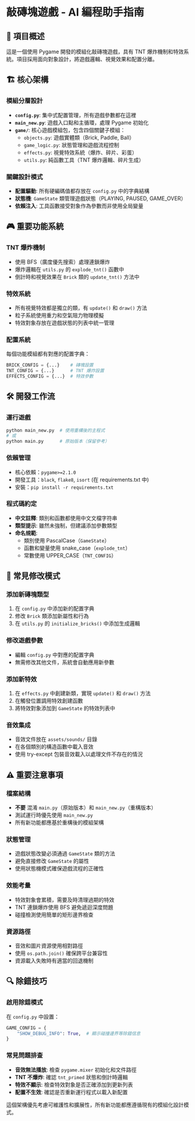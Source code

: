 # 敲磚塊遊戲 - AI 編程助手指南

## 🎯 項目概述

這是一個使用 Pygame 開發的模組化敲磚塊遊戲，具有 TNT 爆炸機制和特效系統。項目採用面向對象設計，將遊戲邏輯、視覺效果和配置分離。

## 🏗️ 核心架構

### 模組分層設計

- **`config.py`**: 集中式配置管理，所有遊戲參數都在這裡
- **`main_new.py`**: 遊戲入口點和主循環，處理 Pygame 初始化
- **`game/`**: 核心遊戲模組包，包含四個關鍵子模組：
  - `objects.py`: 遊戲實體類（Brick, Paddle, Ball）
  - `game_logic.py`: 狀態管理和遊戲流程控制
  - `effects.py`: 視覺特效系統（爆炸、碎片、彩蛋）
  - `utils.py`: 純函數工具（TNT 爆炸邏輯、碎片生成）

### 關鍵設計模式

- **配置驅動**: 所有硬編碼值都存放在 `config.py` 中的字典結構
- **狀態機**: `GameState` 類管理遊戲狀態（PLAYING, PAUSED, GAME_OVER）
- **依賴注入**: 工具函數接受對象作為參數而非使用全局變量

## 🎮 重要功能系統

### TNT 爆炸機制

- 使用 BFS（廣度優先搜索）處理連鎖爆炸
- 爆炸邏輯在 `utils.py` 的 `explode_tnt()` 函數中
- 倒計時和視覺效果在 `Brick` 類的 `update_tnt()` 方法中

### 特效系統

- 所有視覺特效都是獨立的類，有 `update()` 和 `draw()` 方法
- 粒子系統使用重力和空氣阻力物理模擬
- 特效對象存放在遊戲狀態的列表中統一管理

### 配置系統

每個功能模組都有對應的配置字典：

```python
BRICK_CONFIG = {...}    # 磚塊設置
TNT_CONFIG = {...}      # TNT 爆炸設置
EFFECTS_CONFIG = {...}  # 特效參數
```

## 🛠️ 開發工作流

### 運行遊戲

```bash
python main_new.py  # 使用重構後的主程式
# 或
python main.py      # 原始版本（保留參考）
```

### 依賴管理

- 核心依賴：`pygame>=2.1.0`
- 開發工具：`black`, `flake8`, `isort` (在 requirements.txt 中)
- 安裝：`pip install -r requirements.txt`

### 程式碼約定

- **中文註釋**: 類別和函數都使用中文文檔字符串
- **類型提示**: 雖然未強制，但建議添加參數類型
- **命名規範**:
  - 類別使用 PascalCase（`GameState`）
  - 函數和變量使用 snake_case（`explode_tnt`）
  - 常數使用 UPPER_CASE（`TNT_CONFIG`）

## 🔧 常見修改模式

### 添加新磚塊類型

1. 在 `config.py` 中添加新的配置字典
2. 修改 `Brick` 類添加新屬性和行為
3. 在 `utils.py` 的 `initialize_bricks()` 中添加生成邏輯

### 修改遊戲參數

- 編輯 `config.py` 中對應的配置字典
- 無需修改其他文件，系統會自動應用新參數

### 添加新特效

1. 在 `effects.py` 中創建新類，實現 `update()` 和 `draw()` 方法
2. 在觸發位置調用特效創建函數
3. 將特效對象添加到 `GameState` 的特效列表中

### 音效集成

- 音效文件放在 `assets/sounds/` 目錄
- 在各個類別的構造函數中載入音效
- 使用 try-except 包裝音效載入以處理文件不存在的情況

## ⚠️ 重要注意事項

### 檔案結構

- **不要** 混淆 `main.py`（原始版本）和 `main_new.py`（重構版本）
- 測試運行時優先使用 `main_new.py`
- 所有新功能都應基於重構後的模組架構

### 狀態管理

- 遊戲狀態改變必須通過 `GameState` 類的方法
- 避免直接修改 `GameState` 的屬性
- 使用狀態機模式確保遊戲流程的正確性

### 效能考量

- 特效對象會累積，需要及時清理過期的特效
- TNT 連鎖爆炸使用 BFS 避免遞迴深度問題
- 碰撞檢測使用簡單的矩形邊界檢查

### 資源路徑

- 音效和圖片資源使用相對路徑
- 使用 `os.path.join()` 確保跨平台兼容性
- 資源載入失敗時有適當的回退機制

## 🔍 除錯技巧

### 啟用除錯模式

在 `config.py` 中設置：

```python
GAME_CONFIG = {
    "SHOW_DEBUG_INFO": True,  # 顯示碰撞邊界等除錯信息
}
```

### 常見問題排查

- **音效無法播放**: 檢查 `pygame.mixer` 初始化和文件路徑
- **TNT 不爆炸**: 確認 `tnt_primed` 狀態和倒計時邏輯
- **特效不顯示**: 檢查特效對象是否正確添加到更新列表
- **配置不生效**: 確認是否重新運行程式以載入新配置

這個架構優先考慮可維護性和擴展性，所有新功能都應遵循現有的模組化設計模式。
